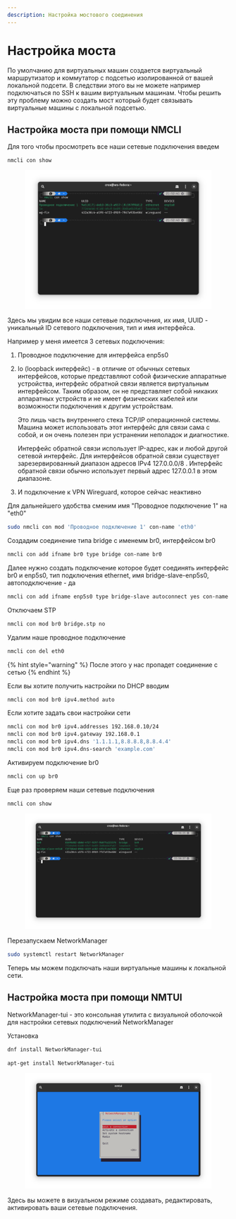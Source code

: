 ```yaml
---
description: Настройка мостового соединения
---
```


# Настройка моста

По умолчанию для виртуальных машин создается виртуальный маршрутизатор и коммутатор с подсетью изолированной от вашей локальной подсети. В следствии этого вы не можете например подключаться по SSH к вашим виртуальным машинам. Чтобы решить эту проблему можно создать мост который будет связывать виртуальные машины с локальной подсетью.

## Настройка моста при помощи NMCLI

Для того чтобы просмотреть все наши сетевые подключения введем

```bash
nmcli con show
```

<figure><img src="../../.gitbook/assets/nmcli-c-s.png" alt=""><figcaption></figcaption></figure>

Здесь мы увидим все наши сетевые подключения, их имя, UUID - уникальный ID сетевого подключения, тип и имя интерфейса.

Например у меня имеется 3 сетевых подключения:

1. Проводное подключение для интерфейса enp5s0
2.  lo (loopback интерфейс) - в отличие от обычных сетевых интерфейсов, которые представляют собой физические аппаратные устройства, интерфейс обратной связи является виртуальным интерфейсом. Таким образом, он не представляет собой никаких аппаратных устройств и не имеет физических кабелей или возможности подключения к другим устройствам.

    Это лишь часть внутреннего стека TCP/IP операционной системы. Машина может использовать этот интерфейс для связи сама с собой, и он очень полезен при устранении неполадок и диагностике.

    Интерфейс обратной связи использует IP-адрес, как и любой другой сетевой интерфейс. Для интерфейсов обратной связи существует зарезервированный диапазон адресов IPv4 127.0.0.0/8 . Интерфейс обратной связи обычно использует первый адрес 127.0.0.1 в этом диапазоне.
3. И подключение к VPN Wireguard, которое сейчас  неактивно

Для дальнейшего удобства сменим имя "Проводное подключение 1" на "eth0"

```bash
sudo nmcli con mod 'Проводное подключение 1' con-name 'eth0'
```

Создадим соединение типа bridge с именемм br0, интерфейсом br0&#x20;

```bash
nmcli con add ifname br0 type bridge con-name br0
```

Далее нужно создать подключение которое будет соединять интерфейс br0 и enp5s0, тип подключения  ethernet, имя bridge-slave-enp5s0, автоподключение - да

```bash
nmcli con add ifname enp5s0 type bridge-slave autoconnect yes con-name bridge-slave-enp5s0 master br0
```

Отключаем STP

```bash
nmcli con mod br0 bridge.stp no
```

Удалим наше проводное подключение

```bash
nmcli con del eth0
```

{% hint style="warning" %}
После этого у нас пропадет соединение с сетью
{% endhint %}

Если вы хотите получить настройки по DHCP вводим

```bash
nmcli con mod br0 ipv4.method auto
```

Если хотите задать свои настройки сети

```bash
nmcli con mod br0 ipv4.addresses 192.168.0.10/24
nmcli con mod br0 ipv4.gateway 192.168.0.1
nmcli con mod br0 ipv4.dns '1.1.1.1,8.8.8.8,8.8.4.4'
nmcli con mod br0 ipv4.dns-search 'example.com'
```

Активируем подключение br0

```bash
nmcli con up br0
```

Еще раз проверяем наши сетевые подключения

```bash
nmcli con show
```

<figure><img src="../../.gitbook/assets/nmcli-bridge.png" alt=""><figcaption></figcaption></figure>

Перезапускаем NetworkManager

```bash
sudo systemctl restart NetworkManager
```

Теперь мы можем подключать наши виртуальные машины к локальной сети.

## Настройка моста при помощи NMTUI

NetworkManager-tui - это консольная утилита с визуальной оболочкой для настройки сетевых подключений NetworkManager

Установка

```bash
dnf install NetworkManager-tui
```

```bash
apt-get install NetworkManager-tui
```

<figure><img src="../../.gitbook/assets/nmtui.png" alt=""><figcaption></figcaption></figure>

Здесь вы можете в визуальном режиме создавать, редактировать, активировать ваши сетевые подключения.
